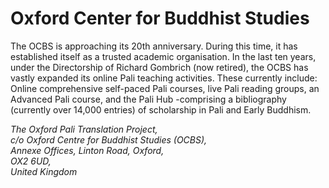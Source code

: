 # Oxford Center for Buddhist Studies

The OCBS is approaching its 20th anniversary. During this time, it has established itself as a trusted academic organisation. In the last ten years, under the Directorship of Richard Gombrich (now retired), the OCBS has vastly expanded its online Pali teaching activities. These currently include: Online comprehensive self-paced Pali courses, live Pali reading groups, an Advanced Pali course, and the Pali Hub -comprising a bibliography (currently over 14,000 entries) of scholarship in Pali and Early Buddhism.

<address>
The Oxford Pali Translation Project, <br>
c/o Oxford Centre for Buddhist Studies (OCBS), <br>
Annexe Offices, Linton Road, Oxford, <br>
OX2 6UD, <br>
United Kingdom
<address>